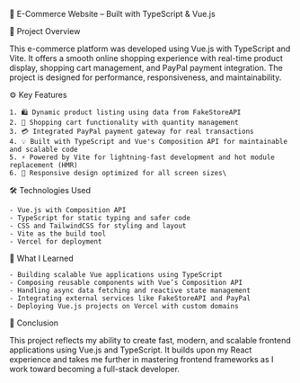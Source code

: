 
🛒 E-Commerce Website – Built with TypeScript & Vue.js


📘 Project Overview


This e-commerce platform was developed using Vue.js with TypeScript and Vite. It offers a smooth online shopping experience with real-time product display, shopping cart management, and PayPal payment integration. The project is designed for performance, responsiveness, and maintainability.


⚙️️ Key Features


    1. 🛍️ Dynamic product listing using data from FakeStoreAPI
    2. 🛒 Shopping cart functionality with quantity management
    3. 💳 Integrated PayPal payment gateway for real transactions
    4. 💡 Built with TypeScript and Vue's Composition API for maintainable and scalable code
    5. ⚡ Powered by Vite for lightning-fast development and hot module replacement (HMR)
    6. 📱 Responsive design optimized for all screen sizes\

🛠️ Technologies Used


    - Vue.js with Composition API
    - TypeScript for static typing and safer code
    - CSS and TailwindCSS for styling and layout
    - Vite as the build tool
    - Vercel for deployment

💼 What I Learned


    - Building scalable Vue applications using TypeScript
    - Composing reusable components with Vue’s Composition API
    - Handling async data fetching and reactive state management
    - Integrating external services like FakeStoreAPI and PayPal
    - Deploying Vue.js projects on Vercel with custom domains

💬 Conclusion


This project reflects my ability to create fast, modern, and scalable frontend applications using Vue.js and TypeScript. It builds upon my React experience and takes me further in mastering frontend frameworks as I work toward becoming a full-stack developer.
